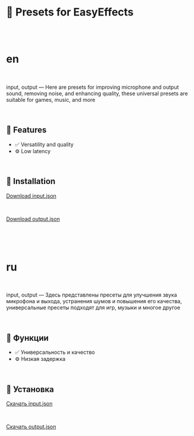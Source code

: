 # 🌟 Presets for EasyEffects


<br><br>


# en

<br>

input, output — Here are presets for improving microphone and output sound, removing noise, and enhancing quality, these universal presets are suitable for games, music, and more

<br>

## 🚀 Features

- ✅ Versatility and quality
- ⚙️ Low latency

<br>

## 🧰 Installation

[Download input.json](https://github.com/cppandpython/EasyEffects/blob/main/input.json)

<br>

[Download output.json](https://github.com/cppandpython/EasyEffects/blob/main/output.json)



<br><br><br>

 
# ru

<br>

input, output — Здесь представлены пресеты для улучшения звука микрофона и выхода, устранения шумов и повышения его качества, универсальные пресеты подходят для игр, музыки и многое другое

<br>

## 🚀 Функции

- ✅ Универсальность и качество
- ⚙️ Низкая задержка

<br>

## 🧰 Установка

[Скачать input.json](https://github.com/cppandpython/EasyEffects/blob/main/input.json)

<br>

[Скачать output.json](https://github.com/cppandpython/EasyEffects/blob/main/output.json)
